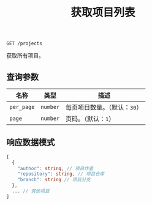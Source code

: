 ﻿---
title: 获取项目列表
sidebar_position: 1
---

`GET /projects`

获取所有项目。

## 查询参数

| 名称 | 类型 | 描述 |
| ---- | ---- | ----------- |
| `per_page` | `number` | 每页项目数量。（默认：`30`） |
| `page` | `number` | 页码。（默认：`1`） |

## 响应数据模式

```typescript
[
  {
    "author": string, // 项目作者
    "repository": string, // 项目仓库
    "branch": string // 项目分支
  },
  ... // 其他项目
]
